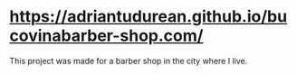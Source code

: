 # https://adriantudurean.github.io/bucovinabarber-shop.com/

This project was made for a barber shop in the city where I live.
